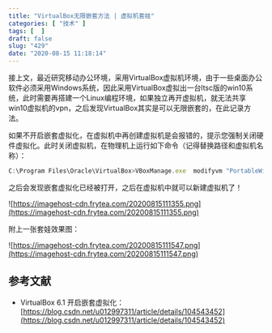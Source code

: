 ```yaml
---
title: "VirtualBox无限嵌套方法 | 虚拟机套娃"
categories: [ "技术" ]
tags: [  ]
draft: false
slug: "429"
date: "2020-08-15 11:18:14"
---
```


接上文，最近研究移动办公环境，采用VirtualBox虚拟机环境，由于一些桌面办公软件必须采用Windows系统，因此采用VirtualBox虚拟出一台ltsc版的win10系统，此时需要再搭建一个Linux编程环境，如果独立再开虚拟机，就无法共享win10虚拟机的vpn，之后发现VirtualBox其实是可以无限嵌套的，在此记录方法。

如果不开启嵌套虚拟化，在虚拟机中再创建虚拟机是会报错的，提示您强制关闭硬件虚拟化。此时关闭虚拟机，在物理机上运行如下命令（记得替换路径和虚拟机名称）：

```jsx
C:\Program Files\Oracle\VirtualBox>VBoxManage.exe  modifyvm "PortableWindows10" --nested-hw-virt on
```

之后会发现嵌套虚拟化已经被打开，之后在虚拟机中就可以新建虚拟机了！

![https://imagehost-cdn.frytea.com/20200815111355.png](https://imagehost-cdn.frytea.com/20200815111355.png)

附上一张套娃效果图：

![https://imagehost-cdn.frytea.com/20200815111547.png](https://imagehost-cdn.frytea.com/20200815111547.png)

## 参考文献

- VirtualBox 6.1 开启嵌套虚拟化：[https://blog.csdn.net/u012997311/article/details/104543452](https://blog.csdn.net/u012997311/article/details/104543452)
